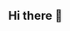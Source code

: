 ## Hi there 👋

<!--
**camilogarzonhd/camilogarzonhd** is a ✨ _special_ ✨ repository because its `README.md` (this file) appears on your GitHub profile.

Here are some ideas to get you started:

- 🔭 I’m currently working on my own business with my shoes and clothing brand.
- 🌱 I’m currently learning data science.
- 👯 I’m looking to collaborate on projects involving sneakers market and data.
- 🤔 I’m looking for help with network science.
- 💬 Ask me about geospatial data.
- 📫 How to reach me: camilo.garzon@mail.escuelaing.edu.co
- 😄 Pronouns: ??
- ⚡ Fun fact: I collect sneakers!
-->
